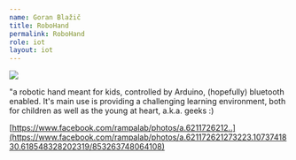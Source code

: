 ```yaml
---
name: Goran Blažič
title: RoboHand
permalink: RoboHand
role: iot
layout: iot
---
```


<img src="{{ site.baseurl }}/assets/img/iot/Goran-RoboHand.jpg" class="img-responsive" />

"a robotic hand meant for kids, controlled by Arduino, (hopefully) bluetooth enabled. It's main use is providing a challenging learning environment, both for children as well as the young at heart, a.k.a. geeks :)

[https://www.facebook.com/rampalab/photos/a.6211726212..](https://www.facebook.com/rampalab/photos/a.621172621273223.1073741830.618548328202319/853263748064108)

